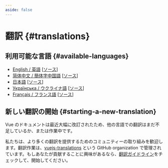```yaml
---
aside: false
---
```


# 翻訳 {#translations}

## 利用可能な言語 {#available-languages}
<!-- textlint-disable vuejs-jp/ja-no-space-around-parentheses, vuejs-jp/3.3.かっこ類と隣接する文字の間のスペースの有無 -->
- [English / 英語](https://vuejs.org/) [[ソース](https://github.com/vuejs/docs)]
- [简体中文 / 簡体字中国語](https://cn.vuejs.org/) [[ソース](https://github.com/vuejs-translations/docs-zh-cn)]
- [日本語](https://ja.vuejs.org/) [[ソース](https://github.com/vuejs-translations/docs-ja)]
- [Українська / ウクライナ語](https://ua.vuejs.org) [[ソース](https://github.com/vuejs-translations/docs-ua)]
- [Français / フランス語](https://fr.vuejs.org) [[ソース](https://github.com/vuejs-translations/docs-fr)]

<!-- ## 作業中の言語 {#work-in-progress-languages} -->

## 新しい翻訳の開始 {#starting-a-new-translation}

Vue のドキュメントは最近大幅に改訂されたため、他の言語での翻訳はまだ不足しているか、または作業中です。

私たちは、より多くの翻訳を提供するためのコミュニティーの取り組みを歓迎します。翻訳作業は、[vuejs-translations](https://github.com/vuejs-translations/) という GitHub organization で管理されています。もしあなたが貢献することに興味があるなら、[翻訳ガイドライン](https://github.com/vuejs-translations/guidelines/blob/main/README.md)をチェックして、開始してください。
